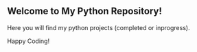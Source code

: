 ## Welcome to My Python Repository!

Here you will find my python projects (completed or inprogress).

Happy Coding!
